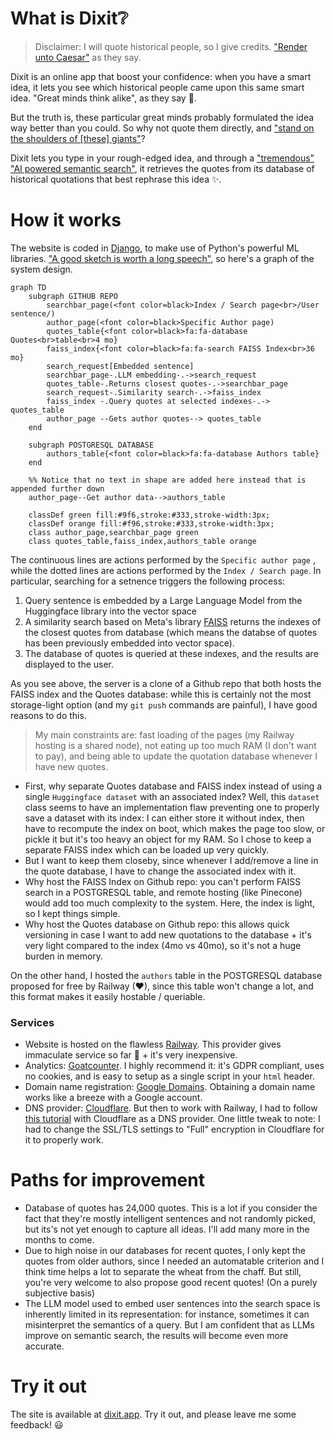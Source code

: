 # What is Dixit❔

> Disclaimer: I will quote historical people, so I give credits. ["Render unto Caesar"](https://en.wikipedia.org/wiki/Render_unto_Caesar) as they say.

Dixit is an online app that boost your confidence: when you have a smart idea, it lets you see which historical people came upon this same smart idea. "Great minds think alike", as they say 🧐.

But the truth is, these particular great minds probably formulated the idea way better than you could. So why not quote them directly, and ["stand on the shoulders of [these] giants"](https://en.wikipedia.org/wiki/Standing_on_the_shoulders_of_giants)?

Dixit lets you type in your rough-edged idea, and through a ["tremendous"](https://www.theatlantic.com/magazine/archive/2018/03/how-to-talk-trump/550934/) ["AI powered semantic search"](https://www.reddit.com/r/consulting/comments/6x8a34/have_any_of_you_snakeoil_salesmen_ever_actually/), it retrieves the quotes from its database of historical quotations that best rephrase this idea ✨.


# How it works

The website is coded in [Django](https://www.djangoproject.com/), to make use of Python's powerful ML libraries. ["A good sketch is worth a long speech"](https://en.wikipedia.org/wiki/Napoleon), so here's a graph of the system design.

```mermaid
graph TD
    subgraph GITHUB REPO
        searchbar_page(<font color=black>Index / Search page<br>/User sentence/)
        author_page(<font color=black>Specific Author page)
        quotes_table{<font color=black>fa:fa-database Quotes<br>table<br>4 mo}
        faiss_index{<font color=black>fa:fa-search FAISS Index<br>36 mo}
        search_request[Embedded sentence]
        searchbar_page-.LLM embedding-.->search_request
        quotes_table-.Returns closest quotes-.->searchbar_page
        search_request-.Similarity search-.->faiss_index
        faiss_index -.Query quotes at selected indexes-.-> quotes_table
        author_page --Gets author quotes--> quotes_table
    end

    subgraph POSTGRESQL DATABASE
        authors_table{<font color=black>fa:fa-database Authors table}
    end

    %% Notice that no text in shape are added here instead that is appended further down
    author_page--Get author data-->authors_table

    classDef green fill:#9f6,stroke:#333,stroke-width:3px;
    classDef orange fill:#f96,stroke:#333,stroke-width:3px;
    class author_page,searchbar_page green
    class quotes_table,faiss_index,authors_table orange
```

The continuous lines are actions performed by the `Specific author page` , while the dotted lines are actions performed by the `Index / Search page`. In particular, searching for a setnence triggers the following process:
1. Query sentence is embedded by a Large Language Model from the Huggingface library into the vector space
2. A similarity search based on Meta's library [FAISS](https://github.com/facebookresearch/faiss) returns the indexes of the closest quotes from database (which means the databse of quotes has been previously embedded into vector space).
3. The database of quotes is queried at these indexes, and the results are displayed to the user.

As you see above, the server is a clone of a Github repo that both hosts the FAISS index and the Quotes database: while this is certainly not the most storage-light option (and my `git push` commands are painful), I have good reasons to do this.

> My main constraints are: fast loading of the pages (my Railway hosting is a shared node), not eating up too much RAM (I don't want to pay), and being able to update the quotation database whenever I have new quotes.

- First, why separate Quotes database and FAISS index instead of using a single `Huggingface dataset` with an associated index? Well, this `dataset` class seems to have an implementation flaw preventing one to properly save a dataset with its index: I can either store it without index, then have to recompute the index on boot, which makes the page too slow, or pickle it but it's too heavy an object for my RAM. So I chose to keep a separate FAISS index which can be loaded up very quickly.
- But I want to keep them closeby, since whenever I add/remove a line in the quote database, I have to change the associated index with it.
- Why host the FAISS Index on Github repo: you can't perform FAISS search in a POSTGRESQL table, and remote hosting (like Pinecone) would add too much complexity to the system. Here, the index is light, so I kept things simple.
- Why host the Quotes database on Github repo: this allows quick versioning in case I want to add new quotations to the database + it's very light compared to the index (4mo vs 40mo), so it's not a huge burden in memory.

On the other hand, I hosted the `authors` table in the POSTGRESQL database proposed for free by Railway (❤), since this table won't change a lot, and this format makes it easily hostable / queriable.

### Services

- Website is hosted on the flawless [Railway](https://railway.app/). This provider gives immaculate service so far 🌟 + it's very inexpensive.
- Analytics: [Goatcounter](https://www.goatcounter.com/). I highly recommend it: it's GDPR compliant, uses no cookies, and is easy to setup as a single script in your `html` header.
- Domain name registration: [Google Domains](https://domains.google.com/registrar/). Obtaining a domain name works like a breeze with a Google account.
- DNS provider: [Cloudflare](https://www.cloudflare.com/). But then to work with Railway, I had to follow [this tutorial](https://postulate.us/@samsonzhang/postulate/p/2022-08-17-Deploying-to-custom-Google-Domain-oqJpcTW46qVU7vD4KFdyVx) with Cloudflare as a DNS provider. One little tweak to note: I had to change the SSL/TLS settings to "Full" encryption in Cloudflare for it to properly work.

# Paths for improvement

- Database of quotes has 24,000 quotes. This is a lot if you consider the fact that they're mostly intelligent sentences and not randomly picked, but its's not yet enough to capture all ideas. I'll add many more in the months to come.
- Due to high noise in our databases for recent quotes, I only kept the quotes from older authors, since I needed an automatable criterion and I think time helps a lot to separate the wheat from the chaff. But still, you're very welcome to also propose good recent quotes! (On a purely subjective basis)
- The LLM model used to embed user sentences into the search space is inherently limited in its representation: for instance, sometimes it can misinterpret the semantics of a query. But I am confident that as LLMs improve on semantic search, the results will become even more accurate.

# Try it out

The site is available at [dixit.app](dixit.app). Try it out, and please leave me some feedback! 😃